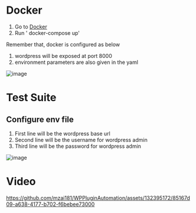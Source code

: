 # Docker

1. Go to [Docker](https://github.com/mzai181/WPPluginAutomation/tree/main/Docker)
2. Run ' docker-compose up'

Remember that, docker is configured as below
1. wordpress will be exposed at port 8000
2. environment parameters are also given in the yaml

![image](https://github.com/mzai181/WPPluginAutomation/assets/132395172/e3adc18b-4621-4c40-8fd1-530c3db93136)

# Test Suite

## Configure env file
1. First line will be the wordpress base url
2. Second line will be the username for wordpress admin
3. Third line will be the password for wordpress admin

![image](https://github.com/mzai181/WPPluginAutomation/assets/132395172/5b99b204-4269-4b4b-9604-859ca4032267)

# Video



https://github.com/mzai181/WPPluginAutomation/assets/132395172/85167d09-a638-4177-b702-f6bebee73000

